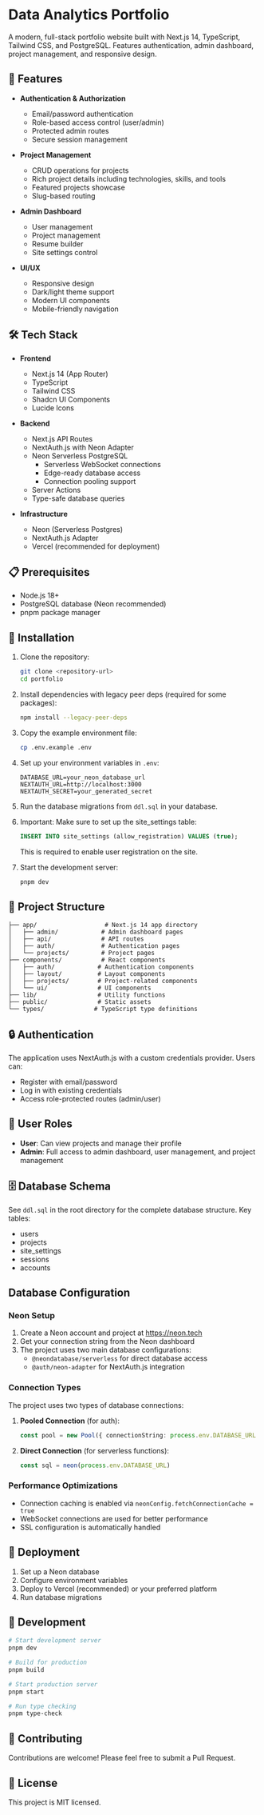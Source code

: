 # Data Analytics Portfolio

A modern, full-stack portfolio website built with Next.js 14, TypeScript, Tailwind CSS, and PostgreSQL. Features authentication, admin dashboard, project management, and responsive design.

## 🚀 Features

- **Authentication & Authorization**

  - Email/password authentication
  - Role-based access control (user/admin)
  - Protected admin routes
  - Secure session management
- **Project Management**

  - CRUD operations for projects
  - Rich project details including technologies, skills, and tools
  - Featured projects showcase
  - Slug-based routing
- **Admin Dashboard**

  - User management
  - Project management
  - Resume builder
  - Site settings control
- **UI/UX**

  - Responsive design
  - Dark/light theme support
  - Modern UI components
  - Mobile-friendly navigation

## 🛠️ Tech Stack

- **Frontend**

  - Next.js 14 (App Router)
  - TypeScript
  - Tailwind CSS
  - Shadcn UI Components
  - Lucide Icons
- **Backend**

  - Next.js API Routes
  - NextAuth.js with Neon Adapter
  - Neon Serverless PostgreSQL
    - Serverless WebSocket connections
    - Edge-ready database access
    - Connection pooling support
  - Server Actions
  - Type-safe database queries
- **Infrastructure**

  - Neon (Serverless Postgres)
  - NextAuth.js Adapter
  - Vercel (recommended for deployment)

## 📋 Prerequisites

- Node.js 18+
- PostgreSQL database (Neon recommended)
- pnpm package manager

## 🔧 Installation

1. Clone the repository:

   ```bash
   git clone <repository-url>
   cd portfolio
   ```
2. Install dependencies with legacy peer deps (required for some packages):

   ```bash
   npm install --legacy-peer-deps
   ```
3. Copy the example environment file:

   ```bash
   cp .env.example .env
   ```
4. Set up your environment variables in `.env`:

   ```
   DATABASE_URL=your_neon_database_url
   NEXTAUTH_URL=http://localhost:3000
   NEXTAUTH_SECRET=your_generated_secret
   ```
5. Run the database migrations from `ddl.sql` in your database.
6. Important: Make sure to set up the site_settings table:

   ```sql
   INSERT INTO site_settings (allow_registration) VALUES (true);
   ```

   This is required to enable user registration on the site.
7. Start the development server:

   ```bash
   pnpm dev
   ```

## 📁 Project Structure

```
├── app/                   # Next.js 14 app directory
│   ├── admin/            # Admin dashboard pages
│   ├── api/              # API routes
│   ├── auth/             # Authentication pages
│   └── projects/         # Project pages
├── components/           # React components
│   ├── auth/            # Authentication components
│   ├── layout/          # Layout components
│   ├── projects/        # Project-related components
│   └── ui/              # UI components
├── lib/                 # Utility functions
├── public/              # Static assets
└── types/              # TypeScript type definitions
```

## 🔒 Authentication

The application uses NextAuth.js with a custom credentials provider. Users can:

- Register with email/password
- Log in with existing credentials
- Access role-protected routes (admin/user)

## 👥 User Roles

- **User**: Can view projects and manage their profile
- **Admin**: Full access to admin dashboard, user management, and project management

## 🗄️ Database Schema

See `ddl.sql` in the root directory for the complete database structure. Key tables:

- users
- projects
- site_settings
- sessions
- accounts

## Database Configuration

### Neon Setup

1. Create a Neon account and project at https://neon.tech
2. Get your connection string from the Neon dashboard
3. The project uses two main database configurations:
   - `@neondatabase/serverless` for direct database access
   - `@auth/neon-adapter` for NextAuth.js integration

### Connection Types

The project uses two types of database connections:

1. **Pooled Connection** (for auth):

   ```typescript
   const pool = new Pool({ connectionString: process.env.DATABASE_URL })
   ```
2. **Direct Connection** (for serverless functions):

   ```typescript
   const sql = neon(process.env.DATABASE_URL)
   ```

### Performance Optimizations

- Connection caching is enabled via `neonConfig.fetchConnectionCache = true`
- WebSocket connections are used for better performance
- SSL configuration is automatically handled

## 🚀 Deployment

1. Set up a Neon database
2. Configure environment variables
3. Deploy to Vercel (recommended) or your preferred platform
4. Run database migrations

## 🧪 Development

```bash
# Start development server
pnpm dev

# Build for production
pnpm build

# Start production server
pnpm start

# Run type checking
pnpm type-check
```

## 🤝 Contributing

Contributions are welcome! Please feel free to submit a Pull Request.

## 📝 License

This project is MIT licensed.
